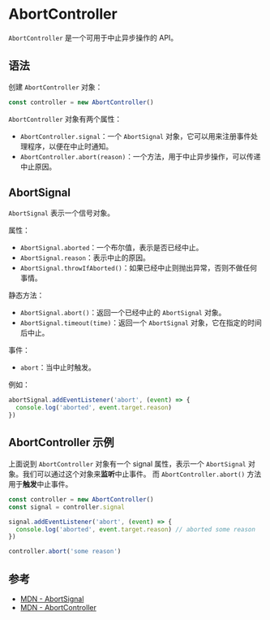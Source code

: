 # AbortController

`AbortController` 是一个可用于中止异步操作的 API。

## 语法

创建 `AbortController` 对象：

```javascript
const controller = new AbortController()
```

`AbortController` 对象有两个属性：

- `AbortController.signal`：一个 `AbortSignal` 对象，它可以用来注册事件处理程序，以便在中止时通知。
- `AbortController.abort(reason)`：一个方法，用于中止异步操作，可以传递中止原因。

## AbortSignal

`AbortSignal` 表示一个信号对象。

属性：

- `AbortSignal.aborted`：一个布尔值，表示是否已经中止。
- `AbortSignal.reason`：表示中止的原因。
- `AbortSignal.throwIfAborted()`：如果已经中止则抛出异常，否则不做任何事情。

静态方法：

- `AbortSignal.abort()`：返回一个已经中止的 `AbortSignal` 对象。
- `AbortSignal.timeout(time)`：返回一个 `AbortSignal` 对象，它在指定的时间后中止。

事件：

- `abort`：当中止时触发。

例如：

```javascript
abortSignal.addEventListener('abort', (event) => {
  console.log('aborted', event.target.reason)
})
```

## AbortController 示例

上面说到 `AbortController` 对象有一个 signal 属性，表示一个 `AbortSignal` 对象。我们可以通过这个对象来**监听**中止事件。
而 `AbortController.abort()` 方法用于**触发**中止事件。

```javascript
const controller = new AbortController()
const signal = controller.signal

signal.addEventListener('abort', (event) => {
  console.log('aborted', event.target.reason) // aborted some reason
})

controller.abort('some reason')
```

## 参考

- [MDN - AbortSignal](https://developer.mozilla.org/zh-CN/docs/Web/API/AbortSignal)
- [MDN - AbortController](https://developer.mozilla.org/zh-CN/docs/Web/API/AbortController)
